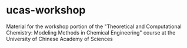# ucas-workshop
Material for the workshop portion of the "Theoretical and Computational Chemistry: Modeling Methods in Chemical Engineering" course at the University of Chinese Academy of Sciences
